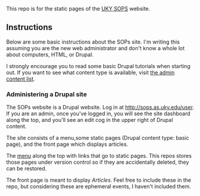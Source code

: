 This repo is for the static pages of the [UKY SOPS](http://sops.as.uky.edu/) website.

## Instructions

Below are some basic instructions about the SOPs site.  I'm writing this assuming you are the new web administrator and don't know a whole lot about computers, HTML, or Drupal.

I strongly encourage you to read some basic Drupal tutorials when starting out.  If you want to see what content type is available, visit [the admin content list](http://sops.as.uky.edu/?q=admin/content).

### Administering a Drupal site
The SOPs website is a Drupal website.  Log in at http://sops.as.uky.edu/user.  If you are an admin, once you've logged in, you will see the site dashboard along the top, and you'll see an edit cog in the upper right of Drupal content.

The site consists of a menu,some static pages (Drupal content type: basic page), and the front page which displays articles.

The [menu](http://sops.as.uky.edu/?q=admin/structure/menu/manage/main-menu/edit&destination=node) along the top with links that go to static pages.  This repos stores those pages under version control so if they are accidentally deleted, they can be restored.

The front page is meant to display *Articles*.  Feel free to include these in the repo, but considering these are ephemeral events, I haven't included them.


